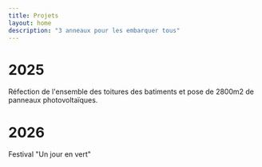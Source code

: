 ```yaml
---
title: Projets
layout: home
description: "3 anneaux pour les embarquer tous"
---
```

<link href="https://cdn.jsdelivr.net/npm/modern-normalize@v2.0.0/modern-normalize.min.css" rel="stylesheet">
<link href="https://cdn.jsdelivr.net/npm/bootstrap@5.3.0/dist/css/bootstrap.min.css" rel="stylesheet" crossorigin="anonymous">

# 2025

Réfection de l'ensemble des toitures des batiments et pose de 2800m2 de panneaux photovoltaïques.

# 2026

Festival "Un jour en vert"